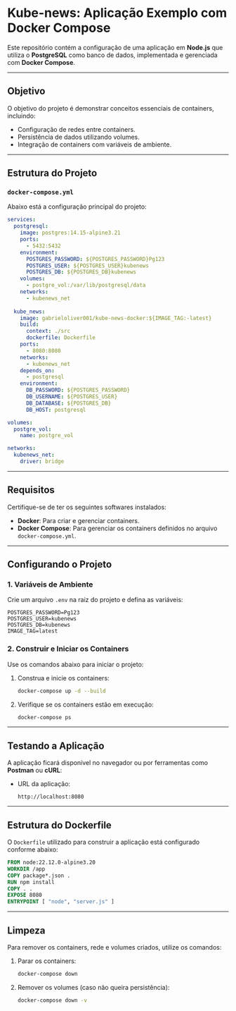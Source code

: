 # Kube-news: Aplicação Exemplo com Docker Compose

Este repositório contém a configuração de uma aplicação em **Node.js** que utiliza o **PostgreSQL** como banco de dados, implementada e gerenciada com **Docker Compose**.

---

## Objetivo

O objetivo do projeto é demonstrar conceitos essenciais de containers, incluindo:

- Configuração de redes entre containers.
- Persistência de dados utilizando volumes.
- Integração de containers com variáveis de ambiente.

---

## Estrutura do Projeto

### `docker-compose.yml`
Abaixo está a configuração principal do projeto:

```yaml
services:
  postgresql:
    image: postgres:14.15-alpine3.21
    ports:
      - 5432:5432
    environment:
      POSTGRES_PASSWORD: ${POSTGRES_PASSWORD}Pg123
      POSTGRES_USER: ${POSTGRES_USER}kubenews
      POSTGRES_DB: ${POSTGRES_DB}kubenews
    volumes:
      - postgre_vol:/var/lib/postgresql/data
    networks:
      - kubenews_net
  
  kube_news:
    image: gabrieloliver001/kube-news-docker:${IMAGE_TAG:-latest}
    build:
      context: ./src
      dockerfile: Dockerfile
    ports:
      - 8080:8080
    networks:
      - kubenews_net
    depends_on:
      - postgresql
    environment:
      DB_PASSWORD: ${POSTGRES_PASSWORD}
      DB_USERNAME: ${POSTGRES_USER}
      DB_DATABASE: ${POSTGRES_DB}
      DB_HOST: postgresql

volumes:
  postgre_vol:
    name: postgre_vol

networks:
  kubenews_net:
    driver: bridge
```

---

## Requisitos

Certifique-se de ter os seguintes softwares instalados:

- **Docker**: Para criar e gerenciar containers.
- **Docker Compose**: Para gerenciar os containers definidos no arquivo `docker-compose.yml`.

---

## Configurando o Projeto

### 1. Variáveis de Ambiente

Crie um arquivo `.env` na raiz do projeto e defina as variáveis:

```env
POSTGRES_PASSWORD=Pg123
POSTGRES_USER=kubenews
POSTGRES_DB=kubenews
IMAGE_TAG=latest
```

### 2. Construir e Iniciar os Containers

Use os comandos abaixo para iniciar o projeto:

1. Construa e inicie os containers:
   ```bash
   docker-compose up -d --build
   ```

2. Verifique se os containers estão em execução:
   ```bash
   docker-compose ps
   ```

---

## Testando a Aplicação

A aplicação ficará disponível no navegador ou por ferramentas como **Postman** ou **cURL**:

- URL da aplicação:
  ```
  http://localhost:8080
  ```

---

## Estrutura do Dockerfile

O `Dockerfile` utilizado para construir a aplicação está configurado conforme abaixo:

```dockerfile
FROM node:22.12.0-alpine3.20
WORKDIR /app
COPY package*.json .
RUN npm install
COPY . .
EXPOSE 8080
ENTRYPOINT [ "node", "server.js" ]
```

---

## Limpeza

Para remover os containers, rede e volumes criados, utilize os comandos:

1. Parar os containers:
   ```bash
   docker-compose down
   ```

2. Remover os volumes (caso não queira persistência):
   ```bash
   docker-compose down -v
   ```
